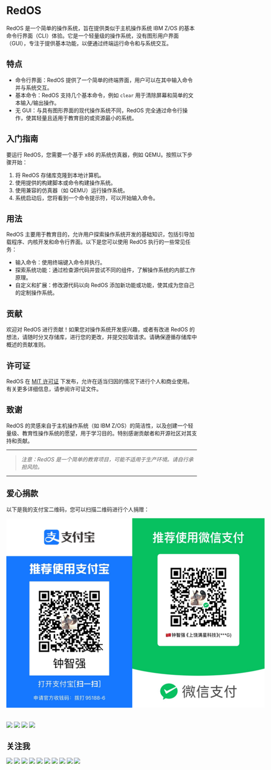 # RedOS

RedOS 是一个简单的操作系统，旨在提供类似于主机操作系统 IBM Z/OS 的基本命令行界面（CLI）体验。它是一个轻量级的操作系统，没有图形用户界面（GUI），专注于提供基本功能，以便通过终端运行命令和与系统交互。

## 特点

- 命令行界面：RedOS 提供了一个简单的终端界面，用户可以在其中输入命令并与系统交互。
- 基本命令：RedOS 支持几个基本命令，例如 `clear` 用于清除屏幕和简单的文本输入/输出操作。
- 无 GUI：与具有图形界面的现代操作系统不同，RedOS 完全通过命令行操作，使其轻量且适用于教育目的或资源最小的系统。

## 入门指南

要运行 RedOS，您需要一个基于 x86 的系统仿真器，例如 QEMU。按照以下步骤开始：

1. 将 RedOS 存储库克隆到本地计算机。
2. 使用提供的构建脚本或命令构建操作系统。
3. 使用兼容的仿真器（如 QEMU）运行操作系统。
4. 系统启动后，您将看到一个命令提示符，可以开始输入命令。

## 用法

RedOS 主要用于教育目的，允许用户探索操作系统开发的基础知识，包括引导加载程序、内核开发和命令行界面。以下是您可以使用 RedOS 执行的一些常见任务：

- 输入命令：使用终端键入命令并执行。
- 探索系统功能：通过检查源代码并尝试不同的组件，了解操作系统的内部工作原理。
- 自定义和扩展：修改源代码以向 RedOS 添加新功能或功能，使其成为您自己的定制操作系统。

## 贡献

欢迎对 RedOS 进行贡献！如果您对操作系统开发感兴趣，或者有改进 RedOS 的想法，请随时分叉存储库，进行您的更改，并提交拉取请求。请确保遵循存储库中概述的贡献准则。

## 许可证

RedOS 在 [MIT 许可证](LICENSE) 下发布，允许在适当归因的情况下进行个人和商业使用。有关更多详细信息，请参阅许可证文件。

## 致谢

RedOS 的灵感来自于主机操作系统（如 IBM Z/OS）的简洁性，以及创建一个轻量级、教育性操作系统的愿望，用于学习目的。特别感谢贡献者和开源社区对其支持和贡献。

---

> *注意：RedOS 是一个简单的教育项目，可能不适用于生产环境。请自行承担风险。*

---


## 爱心捐款
以下是我的支付宝二维码，您可以扫描二维码进行个人捐赠：
<br />
<div style="display: flex; justify-content: space-between; margin-bottom: 20px;">
  <img src="https://github.com/ctkqiang/ctkqiang/blob/main/assets/IMG_9863.jpg?raw=true" style="height: 500px !important; width: 350px !important;">
 
  <img src="https://github.com/ctkqiang/ctkqiang/blob/main/assets/IMG_9859.JPG?raw=true" style="height: 500px !important; width: 350px !important;">
</div>
<br />
<a href="https://qr.alipay.com/fkx19369scgxdrkv8mxso92"><img src="https://img.shields.io/badge/alipay-00A1E9?style=for-the-badge&logo=alipay&logoColor=white"></a> <a href="https://ko-fi.com/F1F5VCZJU"><img src="https://img.shields.io/badge/Ko--fi-F16061?style=for-the-badge&logo=ko-fi&logoColor=white"></a> <a href="https://www.paypal.com/paypalme/ctkqiang"><img src="https://img.shields.io/badge/PayPal-00457C?style=for-the-badge&logo=paypal&logoColor=white"></a> <a href="https://donate.stripe.com/00gg2nefu6TK1LqeUY"><img src="https://img.shields.io/badge/Stripe-626CD9?style=for-the-badge&logo=Stripe&logoColor=white"></a>

## 关注我
<a href="https://twitch.tv/ctkqiang"><img src="https://img.shields.io/badge/Twitch-9146FF?style=for-the-badge&logo=twitch&logoColor=white"></a> <a href="https://open.spotify.com/user/22sblyn4dsymya3xinw3umhai"><img src="https://img.shields.io/badge/Spotify-1ED760?&style=for-the-badge&logo=spotify&logoColor=white"></a> <a href="https://www.tiktok.com/@ctkqiang"><img src="https://img.shields.io/badge/TikTok-000000?style=for-the-badge&logo=tiktok&logoColor=white"></a> <a href="https://stackoverflow.com/users/10758321/%e9%92%9f%e6%99%ba%e5%bc%ba"><img src="https://img.shields.io/badge/Stack_Overflow-FE7A16?style=for-the-badge&logo=stack-overflow&logoColor=white"></a> <a href="https://www.facebook.com/JohnMelodyme/"><img src="https://img.shields.io/badge/Facebook-1877F2?style=for-the-badge&logo=facebook&logoColor=white"></a> <a href="https://github.com/ctkqiang"><img src="https://img.shields.io/badge/GitHub-100000?style=for-the-badge&logo=github&logoColor=white"></a> <a href="https://www.instagram.com/ctkqiang"><img src="https://img.shields.io/badge/Instagram-E4405F?style=for-the-badge&logo=instagram&logoColor=white"></a> <a href="https://www.linkedin.com/in/ctkqiang/"><img src="https://img.shields.io/badge/LinkedIn-0077B5?style=for-the-badge&logo=linkedin&logoColor=white"></a> <a href="https://linktr.ee/ctkqiang.official"><img src="https://img.shields.io/badge/linktree-39E09B?style=for-the-badge&logo=linktree&logoColor=white"></a> <a href="https://github.com/ctkqiang/ctkqiang/blob/main/assets/IMG_9245.JPG?raw=true"><img src="https://img.shields.io/badge/WeChat-07C160?style=for-the-badge&logo=wechat&logoColor=white"></a>


 
